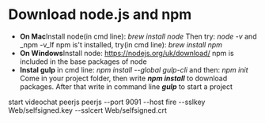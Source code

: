 # Download node.js and npm

- **On Mac**Install node(in cmd line): _brew install node_ Then try: _node -v_ and _npm -v_If npm is't installed, try(in cmd line): _brew install npm_
- **On Windows**Install node: https://nodejs.org/uk/download/ npm is included in the base packages of node
- **Instal gulp**
  in cmd line: _npm install --global gulp-cli_
  and then: _npm init_
  Come in your project folder, then write **_npm install_** to download packages. After that write in command line **_gulp_** to start a project

start videochat peerjs
peerjs --port 9091 --host fire --sslkey Web/selfsigned.key --sslcert Web/selfsigned.crt
